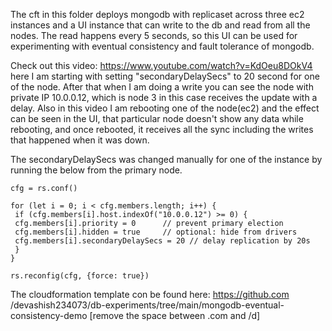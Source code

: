 The cft in this folder deploys mongodb with replicaset across three ec2 instances and a UI instance that can write to the db and read from all the nodes. The read happens every 5 seconds, so this UI can be used for experimenting with eventual consistency and fault tolerance of mongodb. 

Check out this video: https://www.youtube.com/watch?v=KdOeu8DOkV4 here I am starting with setting "secondaryDelaySecs" to 20 second for one of the node. After that when I am doing a write you can see the node with private IP 10.0.0.12, which is node 3 in this case receives the update with a delay. Also in this video I am rebooting one of the node(ec2) and the effect can be seen in the UI, that particular node doesn't show any data while rebooting, and once rebooted, it receives all the sync including the writes that happened when it was down.

The secondaryDelaySecs was changed manually for one of the instance by running the below from the primary node.

```
cfg = rs.conf()

for (let i = 0; i < cfg.members.length; i++) {
 if (cfg.members[i].host.indexOf("10.0.0.12") >= 0) {
 cfg.members[i].priority = 0      // prevent primary election
 cfg.members[i].hidden = true     // optional: hide from drivers
 cfg.members[i].secondaryDelaySecs = 20 // delay replication by 20s
 }
}

rs.reconfig(cfg, {force: true})
```

The cloudformation template con be found here: https://github.com /devashish234073/db-experiments/tree/main/mongodb-eventual-consistency-demo [remove the space between .com and /d]